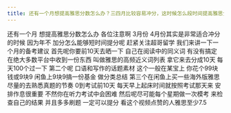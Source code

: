 ```yaml
---
title: 还有一个月想提高雅思分数怎么办？三四月比较容易冲分，这时候怎么段时间提高雅思分数呢？
---
```

还有一个月
想提高雅思分数怎么办
各位注意啊
3月份
4月份其实是非常适合冲分的时候
因为年不
加分怎么能够短时间提分呢
赶紧关注超哥留学
我们来讲一下一个月的备考建议
首先呢你要前10天去晒一下
自己在阅读中的同义词
有没有搞定
在绝大多数平台中收到一份东西
叫做雅思的高频近义词列表
拿它来去分成10天
每天100个过一下
第二个呢
口语和写作的话题素材
这个一般在某宝上
你花个99块钱或9块9
闲鱼上9块9搞一份基金
做分类总结
第三个在闲鱼上买一些海外版雅思
尽量的去熟悉真题的节奏
0到考试前10天
每天早上起床时间就按照考试那天来
安排作息很重要
不然你在听力考试中会困难
然后呢尽可能每个星期做一次模考
来检查自己的结果
并且多多刷题
一定可以提分
看这个视频点赞的人雅思至少7.5
